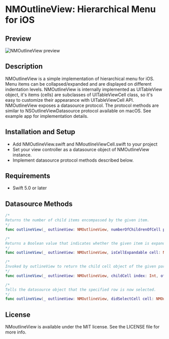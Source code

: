 NMOutlineView: Hierarchical Menu for iOS 
========================================

## Preview
![NMOutlineView preview](https://netmedia.dev/images/nmoutlineview/nmoutlineview.png)

## Description
NMOutlineView is a simple implementation of hierarchical menu for iOS. Menu items can be collapsed/expanded and are displayed on different indentation levels. NMOutlineView is internally implemented as UITableView object, it's items (cells) are subclasses of UITableViewCell class, so it's easy to customize their appearance with UITableViewCell API.
NMOutlineView exposes a datasource protocol. The protocol methods are similar to NSOutlineViewDatasource protocol available on macOS.
See example app for implementation details.

## Installation and Setup
- Add NMOutlineView.swift and NMoutlineViewCell.swift to your project
- Set your view controller as a datasource object of NMOutlineView instance.
- Implement datasource protocol methods described below.

## Requirements
- Swift 5.0 or later

## Datasource Methods

```swift
/* 
Returns the number of child items encompassed by the given item.
*/
func outlineView(_ outlineView: NMOutlineView, numberOfChildrenOfCell parentCell: NMOutlineViewCell?) -> Int  
```

```swift
/*
Returns a Boolean value that indicates whether the given item is expandable.  
*/
func outlineView(_ outlineView: NMOutlineView, isCellExpandable cell: NMOutlineViewCell) -> Bool 
```

```swift
/*
Invoked by outlineView to return the child cell object of the given parent item. 
*/
func outlineView(_ outlineView: NMOutlineView, childCell index: Int, ofParentAtIndexPath parentIndexPath: IndexPath?) -> NMOutlineViewCell
```

```swift
/*
Tells the datasource object that the specified row is now selected.
*/
func outlineView(_ outlineView: NMOutlineView, didSelectCell cell: NMOutlineViewCell);
```


## License
NMoutlineView is available under the MIT license. See the LICENSE file for more info.


